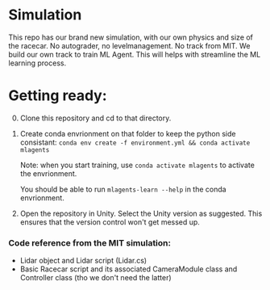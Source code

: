 # Simulation

This repo has our brand new simulation, with our own physics and size of the racecar. No autograder, no levelmanagement. No track from MIT. We build our own track to train ML Agent.
This will helps with streamline the ML learning process.

# Getting ready:
0. Clone this repository and cd to that directory.
1. Create conda envrionment on that folder to keep the python side consistant: `conda env create -f environment.yml && conda activate mlagents`
    
    Note: when you start training, use `conda activate mlagents` to activate the envrionment.
    
    You should be able to run `mlagents-learn --help` in the conda envrionment.
2. Open the repository in Unity. Select the Unity version as suggested. This ensures that the version control won't get messed up.


### Code reference from the MIT simulation:
* Lidar object and Lidar script (Lidar.cs)
* Basic Racecar script and its associated CameraModule class and Controller class (tho we don't need the latter)